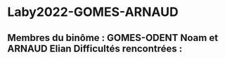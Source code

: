 # Laby2022-GOMES-ARNAUD
Membres du binôme : GOMES-ODENT Noam et ARNAUD Elian
Difficultés rencontrées :
- 